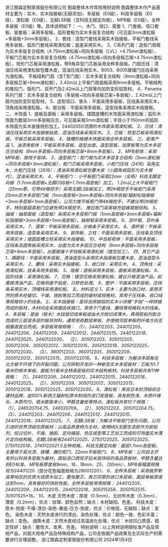 浙江图森定制家居股份有限公司
图森整体木作常规用材说明
图森整体木作产品基材主要为：实木、实木指接板(无醛添加)、多层板（E0级）、科技多层板（E0级）、澳松板（E0级）、无醛LSB板（含科技无醛定向板）、MPB板（E0级）、全桦多层板（E0级）等。具体说明如下：
一、木门、垭口、窗套
1、门套板、垭口套板、窗套板：采用多层板，弧形套板为实木多层复合结构（可见面3mm澳松板+多层板+3mm多层板）。
2、套线：造型门套线采用实木指接板，平板门套线采用多层板，弧形门套线采用澳松板；底座采用实木。
3、C系列门扇：造型门扇框为实木多层复合结构（4.75mm澳松板+同向多层板（LVL）+4.75mm澳松板），平板门芯板为实木多层复合结构（4.75mm澳松板+同向多层板芯架+4.75mm澳松板），铣形门芯板采用澳松板，带R角异型门芯板采用全桦多层板。门扇压线：清油压线采用澳松板包覆木皮，混油压线采用实木，B003、B005玻璃门压线采用为澳松板。
平板结构门扇（含T型门扇）：实木多层复合结构（9mm澳松板+同向多层板芯架+9mm澳松板），2.42m以上平板门扇面板采用9mm多层板。平板结构的推拉门、隐形门、双开门及2.42m以上门扇等内加防变形铝型材。
4、Panarea系列门扇：实木多层复合结构（多层板+同向多层板芯架+多层板），2.42m以上门扇内加防变形铝型材。
5、造型垭口、冒头：平面采用多层板，压线条采用实木，顶角线采用澳松板。
6、窗台板：平面采用多层板，造型线条采用实木指接板。
二、木饰面
1、底板及面板：采用多层板。镂圆底槽的木饰面采用澳松板；弧形木饰面为数层3mm多层板压合，可见面采用3mm澳松板；半径小于150mm的弧形木饰面为实木直接铣形加工。2440*2050范围的木饰面采用澳松板。
2、压线：清油压线采用实木指接板贴皮，混油压线条采用实木。
3、芯板：铣型芯板采用澳松板，平板芯板采用多层板。
4、镂槽的格栅木饰面采用全桦多层板。
三、柜类产品
1、油漆类柜体：平板采用多层板，造型台面、造型层板、加厚板等为实木多层压合结构（9mm多层板+同向多层板芯架+9mm多层板）。
2、MPB柜体：采用MPB板，限用于柜体。
3、造型柜门：柜门框为实木多层复合结构（3mm澳松板+同向多层板+3mm澳松板），柜门芯板采用多层板，小柜门压线（24*16）采用实木，大柜门压线（26*16）：清油采用澳松板包覆木皮（小圆角或弧形为实木替代），混油采用实木。
4、平板柜门：
小平板柜门采用22mm（全杨）科技无醛定向板（1.7mm高密板+无醛OSB板+1.7mm高密板）加工。
1.2m以上大平板柜门（25mm厚，可带4#暗挖手）采用无醛LSB板加工，带2#暗挖手平板柜门采用25mm实木多层柜门板（1mm高密板+3mm多层板+同向多层板/辐射松指接板+3mm多层板+1mm高密板）。公司力推平板柜门带4#暗挖手，不建议带2#暗挖手，特别是超高柜门应避免带2#暗挖手。
推拉柜门采用填充铝蜂窝板结构。
5、抽屉：抽屉面板（造型板）采用实木多层柜门板（1mm高密板+3mm多层板+辐射松指接板+3mm多层板+1mm高密板），抽屉框采用多层板。
6、百叶框、百叶条采用实木。
7、酒架：平板采用多层板，分格条子采用实木。
8、酒杯架：平板采用多层板，造型条采用实木。
9、装饰板、立柱：平面采用多层板，压线条及顶线采用实木；镂圆底槽立柱采用实木指接板。
10、中岛柜柜体：平面采用多层板，压线条及圆角板采用实木，台面为实木多层压合结构（9mm多层板+同向多层板芯架+9mm多层板），台面玻璃十字挡板采用澳松板（镂空加工）。
四、其它产品
1、踢脚线：平面采用多层板，清油造型头采用实木指接板包覆木皮，混油造型头采用实木。
2、腰线：采用实木指接板。
3、收口线：采用实木。
4、顶角线：采用澳松板，挂条采用多层板。
5、陇板：底板采用多层板，面板采用澳松板。
6、弧形线条：采用澳松板。
7、花格：镂空花格采用澳松板，建议只做混油产品。如需做清油产品，花格侧面不贴皮，只修色处理。
8、壁炉：平面采用多层板，压线条采用实木，顶帽线采用澳松板。
五、材料定义
1、实木：主要为进口材，是用天然的原木经锯切、干燥、铣削等加工而成的锯材或规格材。常用于压线条、收口线等规格较小的线条。
2、实木指接板：是将去除缺陷的实木小块像“手指”一样拼接而成的板材，木材间会采用锯齿状接口。常用于门套线、腰线等规格较大的线条。
4、多层板：是由（桉木）木段旋切成单板或由木方刨切成薄木，再用胶粘剂胶合而成的三层或多层的板状材料，通常用奇数层单板，并使相邻层单板的纤维方向互相垂直胶合而成。多层板常用规格：
（1）、2440*1220*3、2440*1220*5、2440*1220*6、2440*1220*9、2440*1220*12、2440*1220*15、2440*1220*18、2440*1220*25、2440*1220*30。
（2）、3050*1220*3、3050*1220*5、3050*1220*9、3050*1220*12、3050*1220*15、3050*1220*18、3050*1220*25、3050*1220*30。
（3）、3600*1220*3、3600*1220*5、3500*1220*9、3500*1220*12、3500*1220*15、3500*1220*18。
5、科技多层板：为解决多层板在北方极干环境下的开裂问题，公司研制开发的一种新型实木多层板材：芯板为1.7毫米的桉木单板、面板为1毫米全杨高密板的实木结构板材。科技多层板共有11种规格：
（1）、2440*1220*9、2440*1220*12、2440*1220*15、2440*1220*18、2440*1220*25。
（2）、3050*1220*9、3050*1220*12、3050*1220*15、3050*1220*18、3050*1220*25、3050*1220*30。
6、澳松板：来自日本的顶级综合建材品牌，由100%新西兰辐射松原木制成的进口密度板，具有颜色浅、木质纤维长、木质均匀、吸水膨胀率小、甲醛含量低等特点。澳松板共有10个规格：
（1）、2465*2070*4.75、2465*2070*9。
（2）、3050*1220*3、3050*1220*4.75。
（3）、2440*1220*3、2440*1220*6、2440*1220*12、2440*1220*15、2440*1220*18、2440*1220*25。
7、无醛LSB板：为解决平板柜门变形问题，公司引进的世界顶级优质板材：以高品质意杨为主材，使用MDI无醛生态胶作为胶粘剂，经过切片、干燥、施胶、定向铺装、热压成型等工艺加工而成的可饰面实木薄片定向结构板。无醛LSB板有2440*1220*25、2750*1220*25、3050*1220*25、2750*1220*18、2745*1220*21.5五种规格。
科技无醛定向板：面层1.7mm高密板，主要用于高光漆、镂槽、雕刻柜门、22mm平板柜门。
8、MPB板：公司自主开发的以科技多层板为基材，面贴进口西班牙拉米装饰纸的高品质板材，甲醛含量达到E0标准。
MPB板厚度有9mm、16、18mm、25、（30mm），MPB板幅面规格现为2440*1220（部分花色幅面规格为2800*1220）。
9、全桦多层板：采用俄罗斯高寒地区的优质大径原木加工，整张整芯，表芯同厚的进口多层板，面层单板厚度达到1mm，具有极好的铣削性能。全桦多层板常用规格：
2440*1220*5、2440*1220*9、2440*1220*15、2440*1220*18、3050*1525*9、3050*1525*15、3050*1525*18。
10、木皮
天然木皮：厚皮（0.5mm）、无纺布木皮（0.3mm）、薄皮（0.2mm），优点：纹理、颜色自然；缺点：木材缺陷、色差。
科技木皮：原木-刨皮-干燥-漂白-染色-重组-压方-刨皮，优点：价格低、无缺陷；缺点：变色。
染色木皮：天然木皮进行的漂白、染色处理，优点：颜色一致、色彩丰富；缺点：变色。
烟熏木皮：天然木皮经过高温炭化处理，优点：木纹凹凸质感、稳定性好；缺点：脆性大、发黑、色差。
特别说明：以上用材说明限标准产品及常规产品，对超大规格产品及特殊结构产品，公司会依据产品效果及生实际生产的需要进行合理调整。
浙江图森定制家居股份有限公司
2024年1月4日